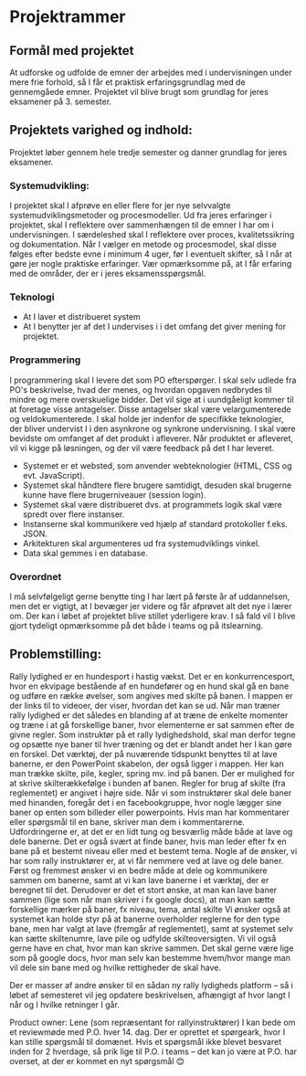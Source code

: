 # Projektrammer

## Formål med projektet
At udforske og udfolde de emner der arbejdes med i undervisningen under mere frie forhold, så I får et praktisk erfaringsgrundlag med de gennemgåede emner. Projektet vil blive brugt som grundlag for jeres eksamener på 3. semester.

## Projektets varighed og indhold:
Projektet løber gennem hele tredje semester og danner grundlag for jeres eksamener.

### Systemudvikling:
I projektet skal I afprøve en eller flere for jer nye selvvalgte systemudviklingsmetoder og procesmodeller. Ud fra jeres erfaringer i projektet, skal I reflektere over sammenhængen til de emner I har om i undervisningen. I særdeleshed skal I reflektere over proces, kvalitetssikring og dokumentation. Når I vælger en metode og procesmodel, skal disse følges efter bedste evne i minimum 4 uger, før I eventuelt skifter, så I når at gøre jer nogle praktiske erfaringer.
Vær opmærksomme på, at I får erfaring med de områder, der er i jeres eksamensspørgsmål.

### Teknologi
-	At I laver et distribueret system
-	At I benytter jer af det I undervises i i det omfang det giver mening for projektet.

### Programmering 
I programmering skal I levere det som PO efterspørger. I skal selv udlede fra PO's beskrivelse, hvad der menes, og hvordan opgaven nedbrydes til mindre og mere overskuelige bidder. Det vil sige at i uundgåeligt kommer til at foretage visse antagelser. Disse antagelser skal være velargumenterede og veldokumenterede. I skal holde jer indenfor de specifikke teknologier, der bliver undervist I i den asynkrone og synkrone undervisning. I skal være bevidste om omfanget af det produkt i afleverer.  Når produktet er afleveret, vil vi kigge på løsningen, og der vil være feedback på det I har leveret.

-	Systemet er et websted, som anvender webteknologier (HTML, CSS og evt. JavaScript).
-	Systemet skal håndtere flere brugere samtidigt, desuden skal brugerne kunne have flere brugerniveauer (session login).
-	Systemet skal være distribueret dvs. at programmets logik skal være spredt over flere instanser.
-	Instanserne skal kommunikere ved hjælp af standard protokoller f.eks. JSON.
-	Arkitekturen skal argumenteres ud fra systemudviklings vinkel.
-	Data skal gemmes i en database.  

### Overordnet
I må selvfølgeligt gerne benytte ting I har lært på første år af uddannelsen, men det er vigtigt, at I bevæger jer videre og får afprøvet alt det nye i lærer om.
Der kan i løbet af projektet blive stillet yderligere krav. I så fald vil I blive gjort tydeligt opmærksomme på det både i teams og på itslearning.

## Problemstilling:
Rally lydighed er en hundesport i hastig vækst. Det er en konkurrencesport, hvor en ekvipage bestående af en hundefører og en hund skal gå en bane og udføre en række øvelser, som angives med skilte på banen.
I mappen er der links til to videoer, der viser, hvordan det kan se ud. 
Når man træner rally lydighed er det således en blanding af at træne de enkelte momenter og træne i at gå forskellige baner, hvor elementerne er sat sammen efter de givne regler.
Som instruktør på et rally lydighedshold, skal man derfor tegne og opsætte nye baner til hver træning og det er blandt andet her I kan gøre en forskel.
Det værktøj, der på nuværende tidspunkt benyttes til at lave banerne, er den PowerPoint skabelon, der også ligger i mappen. Her kan man trække skilte, pile, kegler, spring mv. ind på banen. Der er mulighed for at skrive skilterækkefølge i bunden af banen. Regler for brug af skilte (fra reglementet) er angivet i højre side.
Når vi som instruktører skal dele baner med hinanden, foregår det i en facebookgruppe, hvor nogle lægger sine baner op enten som billeder eller powerpoints. Hvis man har kommentarer eller spørgsmål til en bane, skriver man dem i kommentarerne.  
Udfordringerne er, at det er en lidt tung og besværlig måde både at lave og dele banerne. Det er også svært at finde baner, hvis man leder efter fx en bane på et bestemt niveau eller med et bestemt tema.
Nogle af de ønsker, vi har som rally instruktører er, at vi får nemmere ved at lave og dele baner.
Først og fremmest ønsker vi en bedre måde at dele og kommunikere sammen om banerne, samt at vi kan lave banerne i et værktøj, der er beregnet til det.
Derudover er det et stort ønske, at man kan lave baner sammen (lige som når man skriver i fx google docs), at man kan sætte forskellige mærker på baner, fx niveau, tema, antal skilte 
Vi ønsker også at systemet kan holde styr på at banerne overholder reglerne for den type bane, men har valgt at lave (fremgår af reglementet), samt at systemet selv kan sætte skiltenumre, lave pile og udfylde skilteoversigten.
Vi vil også gerne have en chat, hvor man kan skrive sammen. 
Det skal gerne være lige som på google docs, hvor man selv kan bestemme hvem/hvor mange man vil dele sin bane med og hvilke rettigheder de skal have.

Der er masser af andre ønsker til en sådan ny rally lydigheds platform – så i løbet af semesteret vil jeg opdatere beskrivelsen, afhængigt af hvor langt I når og I hvilke retninger I går.

Product owner: Lene (som repræsentant for rallyinstruktører)
I kan bede om et reviewmøde med P.O. hver 14. dag.
Der er oprettet et spørgeark, hvor I kan stille spørgsmål til domænet. Hvis et spørgsmål ikke blevet besvaret inden for 2 hverdage, så prik lige til P.O. i teams – det kan jo være at P.O. har overset, at der er kommet en nyt spørgsmål 😊
